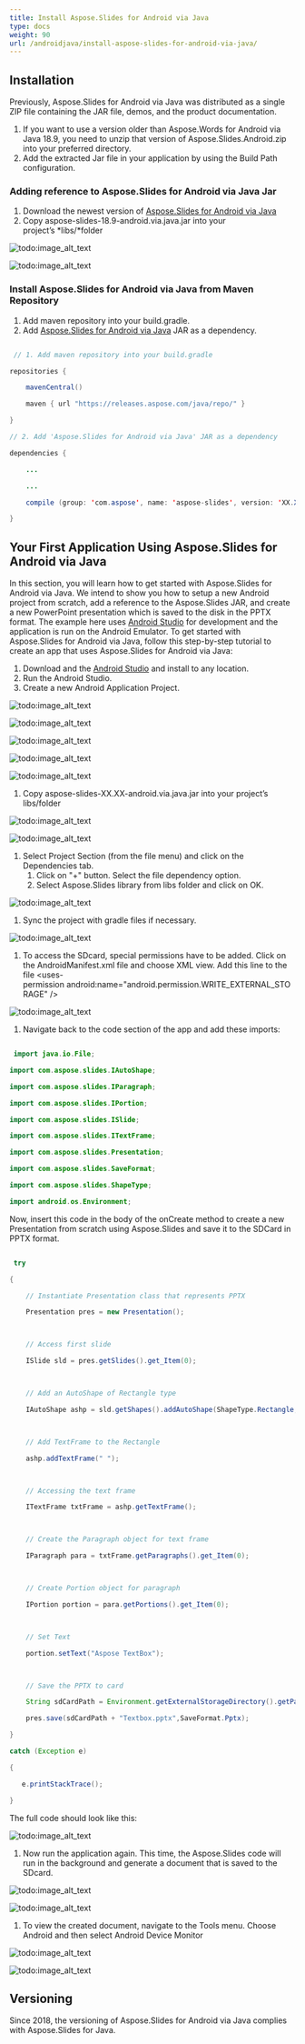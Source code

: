 ```yaml
---
title: Install Aspose.Slides for Android via Java
type: docs
weight: 90
url: /androidjava/install-aspose-slides-for-android-via-java/
---
```





## **Installation**
Previously, Aspose.Slides for Android via Java was distributed as a single ZIP file containing the JAR file, demos, and the product documentation. 

1. If you want to use a version older than Aspose.Words for Android via Java 18.9, you need to unzip that version of Aspose.Slides.Android.zip into your preferred directory. 
1. Add the extracted Jar file in your application by using the Build Path configuration. 
### **Adding reference to Aspose.Slides for Android via Java Jar**
1. Download the newest version of [Aspose.Slides for Android via Java](https://downloads.aspose.com/slides/androidjava)
1. Copy aspose-slides-18.9-android.via.java.jar into your project’s *libs/*folder

![todo:image_alt_text](install-aspose-slides-for-android-via-java_1.png)

![todo:image_alt_text](install-aspose-slides-for-android-via-java_2.png)
### **Install Aspose.Slides for Android via Java from Maven Repository**
1. Add maven repository into your build.gradle. 
1. Add [Aspose.Slides for Android via Java](https://releases.aspose.com/java/repo/com/aspose/aspose-slides/) JAR as a dependency.

``` java

 // 1. Add maven repository into your build.gradle 

repositories {

    mavenCentral()

    maven { url "https://releases.aspose.com/java/repo/" }

}

// 2. Add 'Aspose.Slides for Android via Java' JAR as a dependency

dependencies {

    ...

    ...

    compile (group: 'com.aspose', name: 'aspose-slides', version: 'XX.XX', classifier: 'android.via.java')

}

```
## **Your First Application Using Aspose.Slides for Android via Java**
In this section, you will learn how to get started with Aspose.Slides for Android via Java. We intend to show you how to setup a new Android project from scratch, add a reference to the Aspose.Slides JAR, and create a new PowerPoint presentation which is saved to the disk in the PPTX format. The example here uses [Android Studio](https://developer.android.com/studio/index.html) for development and the application is run on the Android Emulator. To get started with Aspose.Slides for Android via Java, follow this step-by-step tutorial to create an app that uses Aspose.Slides for Android via Java:

1. Download and the [Android Studio](https://developer.android.com/studio/index.html) and install to any location.
1. Run the Android Studio.
1. Create a new Android Application Project.

![todo:image_alt_text](install-aspose-slides-for-android-via-java_3.png)

![todo:image_alt_text](install-aspose-slides-for-android-via-java_4.png)

![todo:image_alt_text](install-aspose-slides-for-android-via-java_5.png)

![todo:image_alt_text](install-aspose-slides-for-android-via-java_6.png)

![todo:image_alt_text](install-aspose-slides-for-android-via-java_7.png)





1. Copy aspose-slides-XX.XX-android.via.java.jar into your project’s libs/folder

![todo:image_alt_text](install-aspose-slides-for-android-via-java_1.png)

![todo:image_alt_text](install-aspose-slides-for-android-via-java_2.png)




1. Select Project Section (from the file menu) and click on the Dependencies tab.
   1. Click on "+" button. Select the file dependency option.
   1. Select Aspose.Slides library from libs folder and click on OK.

![todo:image_alt_text](install-aspose-slides-for-android-via-java_10.png)




1. Sync the project with gradle files if necessary. 

![todo:image_alt_text](install-aspose-slides-for-android-via-java_11.png)





1. To access the SDcard, special permissions have to be added. Click on the AndroidManifest.xml file and choose XML view. Add this line to the file <uses-permission android:name="android.permission.WRITE_EXTERNAL_STORAGE" />



![todo:image_alt_text](install-aspose-slides-for-android-via-java_12.png)




1. Navigate back to the code section of the app and add these imports: 

``` java

 import java.io.File;

import com.aspose.slides.IAutoShape;

import com.aspose.slides.IParagraph;

import com.aspose.slides.IPortion;

import com.aspose.slides.ISlide;

import com.aspose.slides.ITextFrame;

import com.aspose.slides.Presentation;

import com.aspose.slides.SaveFormat;

import com.aspose.slides.ShapeType;

import android.os.Environment; 

```

Now, insert this code in the body of the onCreate method to create a new Presentation from scratch using Aspose.Slides and save it to the SDCard in PPTX format.

``` java

 try

{

    // Instantiate Presentation class that represents PPTX

    Presentation pres = new Presentation();



    // Access first slide

    ISlide sld = pres.getSlides().get_Item(0);



    // Add an AutoShape of Rectangle type

    IAutoShape ashp = sld.getShapes().addAutoShape(ShapeType.Rectangle, 150, 75, 150, 50);



    // Add TextFrame to the Rectangle

    ashp.addTextFrame(" ");



    // Accessing the text frame

    ITextFrame txtFrame = ashp.getTextFrame();



    // Create the Paragraph object for text frame

    IParagraph para = txtFrame.getParagraphs().get_Item(0);



    // Create Portion object for paragraph

    IPortion portion = para.getPortions().get_Item(0);



    // Set Text

    portion.setText("Aspose TextBox");



    // Save the PPTX to card

    String sdCardPath = Environment.getExternalStorageDirectory().getPath() + File.separator;

    pres.save(sdCardPath + "Textbox.pptx",SaveFormat.Pptx);

}

catch (Exception e)

{

   e.printStackTrace();

}

```

The full code should look like this:

![todo:image_alt_text](install-aspose-slides-for-android-via-java_13.png)



1. Now run the application again. This time, the Aspose.Slides code will run in the background and generate a document that is saved to the SDcard.

![todo:image_alt_text](install-aspose-slides-for-android-via-java_14.png)

![todo:image_alt_text](install-aspose-slides-for-android-via-java_15.jpg)

1. To view the created document, navigate to the Tools menu. Choose Android and then select Android Device Monitor

![todo:image_alt_text](install-aspose-slides-for-android-via-java_16.jpg)




![todo:image_alt_text](install-aspose-slides-for-android-via-java_17.jpg)
## **Versioning**
Since 2018, the versioning of Aspose.Slides for Android via Java complies with Aspose.Slides for Java. 

